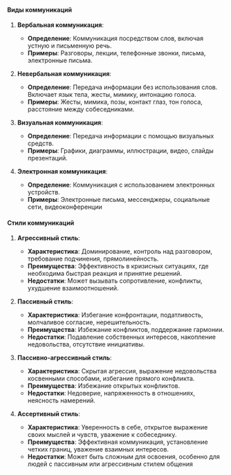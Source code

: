 #### Виды коммуникаций

1. **Вербальная коммуникация**:
    
    - **Определение**: Коммуникация посредством слов, включая устную и письменную речь.
    - **Примеры**: Разговоры, лекции, телефонные звонки, письма, электронные письма.
2. **Невербальная коммуникация**:
    
    - **Определение**: Передача информации без использования слов. Включает язык тела, жесты, мимику, интонацию голоса.
    - **Примеры**: Жесты, мимика, позы, контакт глаз, тон голоса, расстояние между собеседниками.
3. **Визуальная коммуникация**:
    
    - **Определение**: Передача информации с помощью визуальных средств.
    - **Примеры**: Графики, диаграммы, иллюстрации, видео, слайды презентаций.
4. **Электронная коммуникация**:
    
    - **Определение**: Коммуникация с использованием электронных устройств.
    - **Примеры**: Электронные письма, мессенджеры, социальные сети, видеоконференции​

#### Стили коммуникаций

1. **Агрессивный стиль**:
    
    - **Характеристика**: Доминирование, контроль над разговором, требование подчинения, прямолинейность.
    - **Преимущества**: Эффективность в кризисных ситуациях, где необходима быстрая реакция и принятие решений.
    - **Недостатки**: Может вызывать сопротивление, конфликты, ухудшение взаимоотношений.
2. **Пассивный стиль**:
    
    - **Характеристика**: Избегание конфронтации, податливость, молчаливое согласие, нерешительность.
    - **Преимущества**: Избежание конфликтов, поддержание гармонии.
    - **Недостатки**: Подавление собственных интересов, накопление недовольства, отсутствие инициативы.
3. **Пассивно-агрессивный стиль**:
    
    - **Характеристика**: Скрытая агрессия, выражение недовольства косвенными способами, избегание прямого конфликта.
    - **Преимущества**: Избежание открытых конфликтов.
    - **Недостатки**: Недоверие, напряженность в отношениях, неясность намерений.
4. **Ассертивный стиль**:
    
    - **Характеристика**: Уверенность в себе, открытое выражение своих мыслей и чувств, уважение к собеседнику.
    - **Преимущества**: Эффективная коммуникация, установление четких границ, уважение взаимных интересов.
    - **Недостатки**: Может быть сложным для освоения, особенно для людей с пассивным или агрессивным стилем общения​